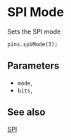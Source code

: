 # SPI Mode

Sets the SPI mode

```sig
pins.spiMode(3);
```

## Parameters

* ``mode``,
* ``bits``, 

## See also

[SPI](https://developer.mbed.org/handbook/SPI)
